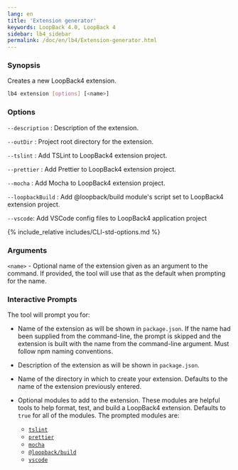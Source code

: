 ```yaml
---
lang: en
title: 'Extension generator'
keywords: LoopBack 4.0, LoopBack 4
sidebar: lb4_sidebar
permalink: /doc/en/lb4/Extension-generator.html
---
```


### Synopsis

Creates a new LoopBack4 extension.

```sh
lb4 extension [options] [<name>]
```

### Options

`--description` : Description of the extension.

`--outDir` : Project root directory for the extension.

`--tslint` : Add TSLint to LoopBack4 extension project.

`--prettier` : Add Prettier to LoopBack4 extension project.

`--mocha` : Add Mocha to LoopBack4 extension project.

`--loopbackBuild` : Add @loopback/build module's script set to LoopBack4
extension project.

`--vscode`: Add VSCode config files to LoopBack4 application project

{% include_relative includes/CLI-std-options.md %}

### Arguments

`<name>` - Optional name of the extension given as an argument to the command.
If provided, the tool will use that as the default when prompting for the name.

### Interactive Prompts

The tool will prompt you for:

- Name of the extension as will be shown in `package.json`. If the name had been
  supplied from the command-line, the prompt is skipped and the extension is
  built with the name from the command-line argument. Must follow npm naming
  conventions.

- Description of the extension as will be shown in `package.json`.

- Name of the directory in which to create your extension. Defaults to the name
  of the extension previously entered.

- Optional modules to add to the extension. These modules are helpful tools to
  help format, test, and build a LoopBack4 extension. Defaults to `true` for all
  of the modules. The prompted modules are:

  - [`tslint`](https://www.npmjs.com/package/tslint)
  - [`prettier`](https://www.npmjs.com/package/prettier)
  - [`mocha`](https://www.npmjs.com/package/mocha)
  - [`@loopback/build`](https://www.npmjs.com/package/@loopback/build)
  - [`vscode`](https://code.visualstudio.com/)
